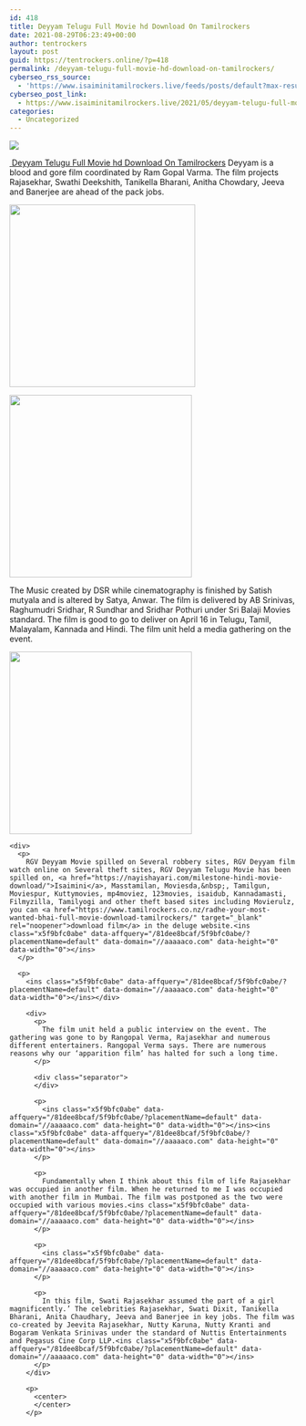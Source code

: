 ```yaml
---
id: 418
title: Deyyam Telugu Full Movie hd Download On Tamilrockers
date: 2021-08-29T06:23:49+00:00
author: tentrockers
layout: post
guid: https://tentrockers.online/?p=418
permalink: /deyyam-telugu-full-movie-hd-download-on-tamilrockers/
cyberseo_rss_source:
  - 'https://www.isaiminitamilrockers.live/feeds/posts/default?max-results=150&start-index=1'
cyberseo_post_link:
  - https://www.isaiminitamilrockers.live/2021/05/deyyam-telugu-full-movie-hd-download-on.html
categories:
  - Uncategorized
---
```

<div class="media_block">
  <img src="https://1.bp.blogspot.com/-vntYYHARP3k/YJNrcnK4MPI/AAAAAAAAAwQ/hhrZb5ZPxe00HNDAl1SHtAAyMUW8h6ITACLcBGAsYHQ/s72-w326-h320-c/1504Deyyam001_1.jpg" class="media_thumbnail" />
</div>

<meta content="&nbsp; Deyyam Telugu Full Movie hd Download On Tamilrockers &nbsp; Deyyam is a blood and gore film coordinated by Ram Gopal Varma. The film projects R..." name="twitter:description" />

  


<center>
</center>

  
<ins class="x5f9bfc0abe" data-affquery="/81dee8bcaf/5f9bfc0abe/?placementName=default" data-domain="//aaaaaco.com" data-height="0" data-width="0"></ins>

[&nbsp;](https://nayishayari.com/)<span face="&quot;Source Sans Pro&quot;, &quot;Helvetica Neue&quot;, sans-serif"><a href="https://nayishayari.com/">Deyyam Telugu Full Movie hd Download On Tamilrockers</a>&nbsp;</span><span face="&quot;Source Sans Pro&quot;, &quot;Helvetica Neue&quot;, sans-serif">Deyyam is a blood and gore film coordinated by Ram Gopal Varma. The film projects Rajasekhar, Swathi Deekshith, Tanikella Bharani, Anitha Chowdary, Jeeva and Banerjee are ahead of the pack jobs.</span><ins class="x5f9bfc0abe" data-affquery="/81dee8bcaf/5f9bfc0abe/?placementName=default" data-domain="//aaaaaco.com" data-height="0" data-width="0"></ins>

<ins class="x5f9bfc0abe" data-affquery="/81dee8bcaf/5f9bfc0abe/?placementName=default" data-domain="//aaaaaco.com" data-height="0" data-width="0"></ins>

<div class="separator">
  <a href="https://1.bp.blogspot.com/-vntYYHARP3k/YJNrcnK4MPI/AAAAAAAAAwQ/hhrZb5ZPxe00HNDAl1SHtAAyMUW8h6ITACLcBGAsYHQ/s722/1504Deyyam001_1.jpg"><img loading="lazy" border="0" data-original-height="722" data-original-width="550" height="320" src="https://1.bp.blogspot.com/-vntYYHARP3k/YJNrcnK4MPI/AAAAAAAAAwQ/hhrZb5ZPxe00HNDAl1SHtAAyMUW8h6ITACLcBGAsYHQ/w326-h320/1504Deyyam001_1.jpg" width="326" /></a>
</div>

<ins class="x5f9bfc0abe" data-affquery="/81dee8bcaf/5f9bfc0abe/?placementName=default" data-domain="//aaaaaco.com" data-height="0" data-width="0"></ins>

<div class="separator">
  <a href="https://aaaaaco.com/d4c26a5800/ab32a27ba4/?placementName=default" target="_blank" rel="noopener"><img border="0" data-original-height="166" data-original-width="800" src="https://1.bp.blogspot.com/-b_tkxJv5fqE/YJNrplURMAI/AAAAAAAAAwU/q1qGHTrn0I4saFqSuUOJ4ly8HzbmPzYGgCLcBGAsYHQ/s320/unnamed.gif" width="320" /></a>
</div>



<div>
  <ins class="x5f9bfc0abe" data-affquery="/81dee8bcaf/5f9bfc0abe/?placementName=default" data-domain="//aaaaaco.com" data-height="0" data-width="0"></ins></p> 
  
  <p>
    The Music created by DSR while cinematography is finished by Satish mutyala and is altered by Satya, Anwar. The film is delivered by AB Srinivas, Raghumudri Sridhar, R Sundhar and Sridhar Pothuri under Sri Balaji Movies standard. The film is good to go to deliver on April 16 in Telugu, Tamil, Malayalam, Kannada and Hindi. The film unit held a media gathering on the event.
  </p>
  
  <div class="separator">
    <a href="https://aaaaaco.com/d4c26a5800/ab32a27ba4/?placementName=default" target="_blank" rel="noopener"><img border="0" data-original-height="166" data-original-width="800" src="https://1.bp.blogspot.com/-eKNEKESdG-I/YJNrxBdJsHI/AAAAAAAAAwc/tH4mLeMf_zQ9w1JWnugbaXgE-B4iVruYgCLcBGAsYHQ/s320/unnamed.gif" width="320" /></a>
  </div>
  
  <p>
    <ins class="x5f9bfc0abe" data-affquery="/81dee8bcaf/5f9bfc0abe/?placementName=default" data-domain="//aaaaaco.com" data-height="0" data-width="0"></ins></div> 
    
    <div>
      <p>
        RGV Deyyam Movie spilled on Several robbery sites, RGV Deyyam film watch online on Several theft sites, RGV Deyyam Telugu Movie has been spilled on, <a href="https://nayishayari.com/milestone-hindi-movie-download/">Isaimini</a>, Masstamilan, Moviesda,&nbsp;, Tamilgun, Moviespur, Kuttymovies, mp4moviez, 123movies, isaidub, Kannadamasti, Filmyzilla, Tamilyogi and other theft based sites including Movierulz, you can <a href="https://www.tamilrockers.co.nz/radhe-your-most-wanted-bhai-full-movie-download-tamilrockers/" target="_blank" rel="noopener">download film</a> in the deluge website.<ins class="x5f9bfc0abe" data-affquery="/81dee8bcaf/5f9bfc0abe/?placementName=default" data-domain="//aaaaaco.com" data-height="0" data-width="0"></ins>
      </p>
      
      <p>
        <ins class="x5f9bfc0abe" data-affquery="/81dee8bcaf/5f9bfc0abe/?placementName=default" data-domain="//aaaaaco.com" data-height="0" data-width="0"></ins></div> 
        
        <div>
          <p>
            The film unit held a public interview on the event. The gathering was gone to by Rangopal Verma, Rajasekhar and numerous different entertainers. Rangopal Verma says. There are numerous reasons why our ‘apparition film’ has halted for such a long time.
          </p>
          
          <div class="separator">
          </div>
          
          <p>
            <ins class="x5f9bfc0abe" data-affquery="/81dee8bcaf/5f9bfc0abe/?placementName=default" data-domain="//aaaaaco.com" data-height="0" data-width="0"></ins><ins class="x5f9bfc0abe" data-affquery="/81dee8bcaf/5f9bfc0abe/?placementName=default" data-domain="//aaaaaco.com" data-height="0" data-width="0"></ins>
          </p>
          
          <p>
            Fundamentally when I think about this film of life Rajasekhar was occupied in another film. When he returned to me I was occupied with another film in Mumbai. The film was postponed as the two were occupied with various movies.<ins class="x5f9bfc0abe" data-affquery="/81dee8bcaf/5f9bfc0abe/?placementName=default" data-domain="//aaaaaco.com" data-height="0" data-width="0"></ins>
          </p>
          
          <p>
            <ins class="x5f9bfc0abe" data-affquery="/81dee8bcaf/5f9bfc0abe/?placementName=default" data-domain="//aaaaaco.com" data-height="0" data-width="0"></ins>
          </p>
          
          <p>
            In this film, Swati Rajasekhar assumed the part of a girl magnificently.’ The celebrities Rajasekhar, Swati Dixit, Tanikella Bharani, Anita Chaudhary, Jeeva and Banerjee in key jobs. The film was co-created by Jeevita Rajasekhar, Nutty Karuna, Nutty Kranti and Bogaram Venkata Srinivas under the standard of Nuttis Entertainments and Pegasus Cine Corp LLP.<ins class="x5f9bfc0abe" data-affquery="/81dee8bcaf/5f9bfc0abe/?placementName=default" data-domain="//aaaaaco.com" data-height="0" data-width="0"></ins>
          </p>
        </div>
        
        <p>
          <center>
          </center>
        </p>